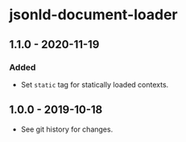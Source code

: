 # jsonld-document-loader

## 1.1.0 - 2020-11-19

### Added
- Set `static` tag for statically loaded contexts.

## 1.0.0 - 2019-10-18

- See git history for changes.
